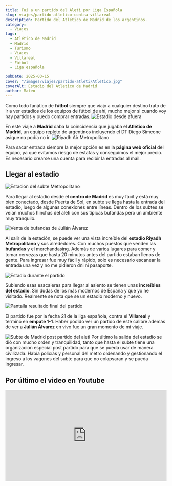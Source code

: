 ```yaml
---
title: Fui a un partido del Aleti por Liga Española
slug: viajes/partido-atletico-contra-villareal
description: Partido del Atlético de Madrid de los argentinos.
category:
  - Viajes
tags:
  - Atlético de Madrid
  - Madrid 
  - Turismo
  - Viajes
  - Villareal
  - Fútbol
  - Liga española

pubDate: 2025-03-15
cover: "/images/viajes/partido-atleti/Atletico.jpg"
coverAlt: Estadio del Atletico de Madrid
author: Mateo 
---
```


Como todo fanático de **fútbol** siempre que viajo a cualquier destino trato de ir a ver estadios de los equipos de fútbol de ahí, mucho mejor si cuando voy hay partidos y puedo comprar entradas.
<img src="/images/viajes/partido-atleti/Atletico ext2.jpg" alt="Estadio desde afuera"> 

En este viaje a **Madrid** daba la coincidencia que jugaba el **Atlético de Madrid**, un equipo repleto de argentinos incluyendo el DT Diego Simeone asique no podía no ir.
<img src="/images/viajes/partido-atleti/Atletico ext.jpg" alt="Riyadh Air Metropolitano"> 

Para sacar entrada siempre la mejor opción es en la **página web oficial** del equipo, ya que evitamos riesgo de estafas y conseguimos el mejor precio. Es necesario crearse una cuenta para recibir la entradas al mail.


## Llegar al estadio
<img src="/images/viajes/partido-atleti/estacion-meropolitano.jpg" alt="Estación del subte Metropolitano"> 

Para llegar al estadio desde el **centro de Madrid** es muy fácil y está muy bien conectado, desde Puerta de Sol, en subte se llega hasta la entrada del estadio, luego de algunas conexiones entre líneas.
Dentro de los subtes se veían muchos hinchas del aleti con sus típicas bufandas pero un ambiente muy tranquilo.

<img src="/images/viajes/partido-atleti/bufandas.jpg" alt="Venta de bufandas de Julián Álvarez"> 

Al salir de la estación, se puede ver una vista increíble del **estadio Riyadh Metropolitano** y sus alrededores. Con muchos puestos que venden las **bufandas** y el merchandasing. Además de varios lugares para comer y tomar cervezas que hasta 20 minutos antes del partido estaban llenos de gente.
Para ingresar fue muy fácil y rápido, solo es necesario escanear la entrada una vez y no me pidieron dni ni pasaporte.

<img src="/images/viajes/partido-atleti/estadio-gente.jpg" alt="Estadio durante el partido"> 

Subiendo esas esacaleras para llegar al asiento se tienen unas **increíbles del estadio**. Sin dudas de los más modernos de España y que yo he visitado.
Realmente se nota que se un estadio moderno y nuevo.

<img src="/images/viajes/partido-atleti/resultado-final.jpg" alt="Pantalla resultado final del partido"> 

El partido fue por la fecha 21 de la liga española, contra el **Villareal** y terminó en **empate 1-1**. Haber podido ver un partido de este calibre además de ver a **Julián Álvarez** en vivo fue un gran momento de mi viaje.

<img src="/images/viajes/partido-atleti/subte-post-partido.jpg" alt="Subte de Madrid post partido del aleti"> 
Por último la salida del estadio se dió con mucho orden y tranquilidad, tanto que hasta el subte tiene una organizacion especial post partido para que se pueda usar de manera civilizada. Había policías y personal del metro ordenando y gestionando el ingreso a los vagones del subte para que no colapsaran y se pueda ingresar.

## Por último el video en Youtube
<div style="position: relative; padding-bottom: 56.25%; height: 0; overflow: hidden; max-width: 100%;">
  <iframe src="https://www.youtube.com/embed/iEEr10RKoBE" title="PARTIDO ATLÉTICO DE MADRID CONTRA VILLAREAL POR LIGA ESPAÑOLA" frameborder="0" allow="accelerometer; autoplay; clipboard-write; encrypted-media; gyroscope; picture-in-picture; web-share" referrerpolicy="strict-origin-when-cross-origin" allowfullscreen style="position: absolute; top: 0; left: 0; width: 100%; height: 100%;"></iframe>
</div>
